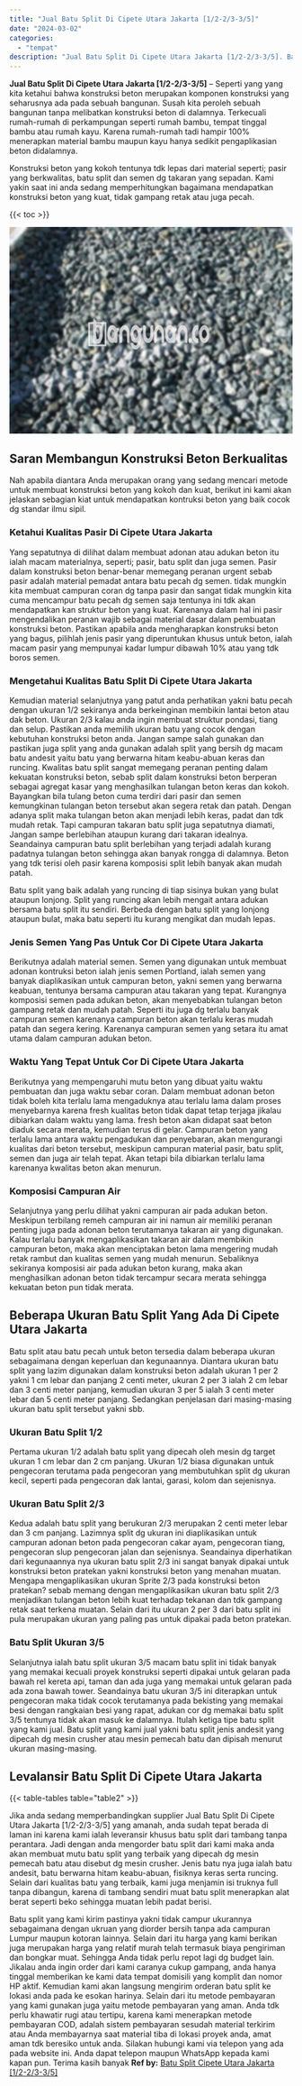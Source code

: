 ```yaml
---
title: "Jual Batu Split Di Cipete Utara Jakarta [1/2-2/3-3/5]"
date: "2024-03-02"
categories: 
  - "tempat"
description: "Jual Batu Split Di Cipete Utara Jakarta [1/2-2/3-3/5]. Batu split yang kami kirim pastinya yakni tidak campur ukurannya sebagaimana dengan ukruan yang diorde..."
---
```


**Jual Batu Split Di Cipete Utara Jakarta \[1/2-2/3-3/5\]** – Seperti yang yang kita ketahui bahwa konstruksi beton merupakan komponen konstruksi yang seharusnya ada pada sebuah bangunan. Susah kita peroleh sebuah bangunan tanpa melibatkan konstruksi beton di dalamnya. Terkecuali rumah-rumah di perkampungan seperti rumah bambu, tempat tinggal bambu atau rumah kayu. Karena rumah-rumah tadi hampir 100% menerapkan material bambu maupun kayu hanya sedikit pengaplikasian beton didalamnya.

Konstruksi beton yang kokoh tentunya tdk lepas dari material seperti; pasir yang berkwalitas, batu split dan semen dg takaran yang sepadan. Kami yakin saat ini anda sedang memperhitungkan bagaimana mendapatkan konstruksi beton yang kuat, tidak gampang retak atau juga pecah.

{{< toc >}}

![Jual Batu Split Di Cipete Utara Jakarta [1/2-2/3-3/5]](/images/jual-batu-split-12.png)

## Saran Membangun Konstruksi Beton Berkualitas

Nah apabila diantara Anda merupakan orang yang sedang mencari metode untuk membuat konstruksi beton yang kokoh dan kuat, berikut ini kami akan jelaskan sebagian kiat untuk mendapatkan kontruksi beton yang baik cocok dg standar ilmu sipil.

### Ketahui Kualitas Pasir Di Cipete Utara Jakarta

Yang sepatutnya di dilihat dalam membuat adonan atau adukan beton itu ialah macam materialnya, seperti; pasir, batu split dan juga semen. Pasir dalam konstruksi beton benar-benar memegang peranan urgent sebab pasir adalah material pemadat antara batu pecah dg semen. tidak mungkin kita membuat campuran coran dg tanpa pasir dan sangat tidak mungkin kita cuma mencampur batu pecah dg semen saja tentunya ini tdk akan mendapatkan kan struktur beton yang kuat. Karenanya dalam hal ini pasir mengendalikan peranan wajib sebagai material dasar dalam pembuatan konstruksi beton. Pastikan apabila anda mengharapkan konstruksi beton yang bagus, pilihlah jenis pasir yang diperuntukan khusus untuk beton, ialah macam pasir yang mempunyai kadar lumpur dibawah 10% atau yang tdk boros semen.

### Mengetahui Kualitas Batu Split Di Cipete Utara Jakarta

Kemudian material selanjutnya yang patut anda perhatikan yakni batu pecah dengan ukuran 1/2 sekiranya anda berkeinginan membikin lantai beton atau dak beton. Ukuran 2/3 kalau anda ingin membuat struktur pondasi, tiang dan selup. Pastikan anda memilih ukuran batu yang cocok dengan kebutuhan konstruksi beton anda. Jangan sampe salah gunakan dan pastikan juga split yang anda gunakan adalah split yang bersih dg macam batu andesit yaitu batu yang berwarna hitam keabu-abuan keras dan runcing. Kwalitas batu split sangat memegang peranan penting dalam kekuatan konstruksi beton, sebab split dalam konstruksi beton berperan sebagai agregat kasar yang menghasilkan tulangan beton keras dan kokoh. Bayangkan bila tulang beton cuma terdiri dari pasir dan semen kemungkinan tulangan beton tersebut akan segera retak dan patah. Dengan adanya split maka tulangan beton akan menjadi lebih keras, padat dan tdk mudah retak. Tapi campuran takaran batu split juga sepatutnya diamati, Jangan sampe berlebihan ataupun kurang dari takaran idealnya. Seandainya campuran batu split berlebihan yang terjadi adalah kurang padatnya tulangan beton sehingga akan banyak rongga di dalamnya. Beton yang tdk terisi oleh pasir karena komposisi split lebih banyak akan mudah patah.

Batu split yang baik adalah yang runcing di tiap sisinya bukan yang bulat ataupun lonjong. Split yang runcing akan lebih mengait antara adukan bersama batu split itu sendiri. Berbeda dengan batu split yang lonjong ataupun bulat, maka batu seperti itu kurang mengikat dan mudah lepas.

### Jenis Semen Yang Pas Untuk Cor Di Cipete Utara Jakarta

Berikutnya adalah material semen. Semen yang digunakan untuk membuat adonan kontruksi beton ialah jenis semen Portland, ialah semen yang banyak diaplikasikan untuk campuran beton, yakni semen yang berwarna keabuan, tentunya bersama campuran atau takaran yang tepat. Kurangnya komposisi semen pada adukan beton, akan menyebabkan tulangan beton gampang retak dan mudah patah. Seperti itu juga dg terlalu banyak campuran semen karenanya campuran beton akan terlalu keras mudah patah dan segera kering. Karenanya campuran semen yang setara itu amat utama dalam campuran adukan beton.

### Waktu Yang Tepat Untuk Cor Di Cipete Utara Jakarta

Berikutnya yang mempengaruhi mutu beton yang dibuat yaitu waktu pembuatan dan juga waktu sebar coran. Dalam membuat adonan beton tidak boleh kita terlalu lama mengaduknya atau terlalu lama dalam proses menyebarnya karena fresh kualitas beton tidak dapat tetap terjaga jikalau dibiarkan dalam waktu yang lama. fresh beton akan didapat saat beton diaduk secara merata, kemudian terus di gelar. Campuran beton yang terlalu lama antara waktu pengadukan dan penyebaran, akan mengurangi kualitas dari beton tersebut, meskipun campuran material pasir, batu split, semen dan juga air telah tepat. Akan tetapi bila dibiarkan terlalu lama karenanya kwalitas beton akan menurun.

### Komposisi Campuran Air

Selanjutnya yang perlu dilihat yakni campuran air pada adukan beton. Meskipun terbilang remeh campuran air ini namun air memiliki peranan penting juga pada adonan beton terutamanya takaran air yang digunakan. Kalau terlalu banyak mengaplikasikan takaran air dalam membikin campuran beton, maka akan menciptakan beton lama mengering mudah retak rambut dan kualitas semen yang mudah menurun. Sebaliknya sekiranya komposisi air pada adukan beton kurang, maka akan menghasilkan adonan beton tidak tercampur secara merata sehingga kekuatan beton pun tidak merata.

## Beberapa Ukuran Batu Split Yang Ada Di Cipete Utara Jakarta

Batu split atau batu pecah untuk beton tersedia dalam beberapa ukuran sebagaimana dengan keperluan dan kegunaannya. Diantara ukuran batu split yang lazim digunakan dalam konstruksi beton adalah ukuran 1 per 2 yakni 1 cm lebar dan panjang 2 centi meter, ukuran 2 per 3 ialah 2 cm lebar dan 3 centi meter panjang, kemudian ukuran 3 per 5 ialah 3 centi meter lebar dan 5 centi meter panjang. Sedangkan penjelasan dari masing-masing ukuran batu split tersebut yakni sbb.

### Ukuran Batu Split 1/2

Pertama ukuran 1/2 adalah batu split yang dipecah oleh mesin dg target ukuran 1 cm lebar dan 2 cm panjang. Ukuran 1/2 biasa digunakan untuk pengecoran terutama pada pengecoran yang membutuhkan split dg ukuran kecil, seperti pada pengecoran dak lantai, garasi, kolom dan sejenisnya.

### Ukuran Batu Split 2/3

Kedua adalah batu split yang berukuran 2/3 merupakan 2 centi meter lebar dan 3 cm panjang. Lazimnya split dg ukuran ini diaplikasikan untuk campuran adonan beton pada pengecoran cakar ayam, pengecoran tiang, pengecoran slup pengecoran jalan dan sejenisnya. Seandainya diperhatikan dari kegunaannya nya ukuran batu split 2/3 ini sangat banyak dipakai untuk konstruksi beton pratekan yakni konstruksi beton yang menahan muatan. Mengapa mengaplikasikan ukuran Sprite 2/3 pada konstruksi beton pratekan? sebab memang dengan mengaplikasikan ukuran batu split 2/3 menjadikan tulangan beton lebih kuat terhadap tekanan dan tdk gampang retak saat terkena muatan. Selain dari itu ukuran 2 per 3 dari batu split ini pula merupakan ukuran yang paling pas untuk dipakai pada beton pratekan.

### Batu Split Ukuran 3/5

Selanjutnya ialah batu split ukuran 3/5 macam batu split ini tidak banyak yang memakai kecuali proyek konstruksi seperti dipakai untuk gelaran pada bawah rel kereta api, taman dan ada juga yang memakai untuk gelaran pada ada zona bawah tower. Seandainya batu ukuran 3/5 ini diterapkan untuk pengecoran maka tidak cocok terutamanya pada bekisting yang memakai besi dengan rangkaian besi yang rapat, adukan cor dg memakai batu split 3/5 tentunya tidak akan masuk ke dalamnya. Itulah ketiga tipe batu split yang kami jual. Batu split yang kami jual yakni batu split jenis andesit yang dipecah dg mesin crusher atau mesin pemecah batu dan dipisah menurut ukuran masing-masing.

## Levalansir Batu Split Di Cipete Utara Jakarta

{{< table-tables table="table2" >}}

Jika anda sedang memperbandingkan supplier Jual Batu Split Di Cipete Utara Jakarta \[1/2-2/3-3/5\] yang amanah, anda sudah tepat berada di laman ini karena kami ialah leveransir khusus batu split dari tambang tanpa perantara. Jadi dengan anda mengorder batu split dari kami maka anda akan membuat mutu batu split yang terbaik yang dipecah dg mesin pemecah batu atau disebut dg mesin crusher. Jenis batu nya juga ialah batu andesit, batu berwarna hitam keabu-abuan, fisiknya keras serta runcing. Selain dari kualitas batu yang terbaik, kami juga menjamin isi truknya full tanpa dibangun, karena di tambang sendiri muat batu split menerapkan alat berat seperti beko sehingga muatan lebih padat berisi.

Batu split yang kami kirim pastinya yakni tidak campur ukurannya sebagaimana dengan ukruan yang diorder bersih tanpa ada campuran Lumpur maupun kotoran lainnya. Selain dari itu harga yang kami berikan juga merupakan harga yang relatif murah telah termasuk biaya pengiriman dan bongkar muat. Sehingga Anda tidak perlu repot lagi dg budget lain. Jikalau anda ingin order dari kami caranya cukup gampang, anda hanya tinggal memberikan ke kami data tempat domisili yang komplit dan nomor HP aktif. Kemudian kami akan langsung mengirim orderan batu split ke lokasi anda pada ke esokan harinya. Selain dari itu metode pembayaran yang kami gunakan juga yaitu metode pembayaran yang aman. Anda tdk perlu khawatir rugi atau tertipu, karena kami menerapkan metode pembayaran COD, adalah sistem pembayaran sesudah material terkirim atau Anda membayarnya saat material tiba di lokasi proyek anda, amat aman tdk beresiko untuk anda. Silakan hubungi kami via telepon yang ada pada website ini. Anda dapat telepon maupun WhatsApp kepada kami kapan pun. Terima kasih banyak
**Ref by:** [Batu Split Cipete Utara Jakarta [1/2-2/3-3/5]](https://id.wikipedia.org/wiki/Batu)
